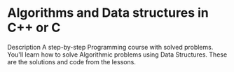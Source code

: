 # Algorithms and Data structures in C++ or C
Description A step-by-step Programming course with solved problems. You'll learn how to solve Algorithmic problems using Data Structures. These are the solutions and code from the lessons.
